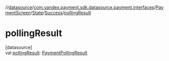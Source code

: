 //[datasource](../../../../../index.md)/[com.yandex.payment.sdk.datasource.payment.interfaces](../../../index.md)/[PaymentScreen](../../index.md)/[State](../index.md)/[Success](index.md)/[pollingResult](polling-result.md)

# pollingResult

[datasource]\
val [pollingResult](polling-result.md): [PaymentPollingResult](../../../../../../core/core/com.yandex.payment.sdk.core.data/-payment-polling-result/index.md)
